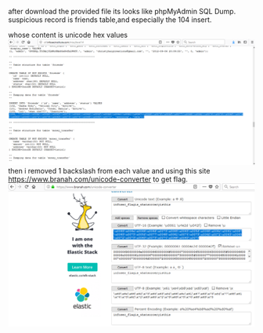 after download the provided file its looks like phpMyAdmin SQL Dump.</br>
suspicious record is  friends table,and especially the 104 insert.</br>

whose content is unicode hex values</br>
![alt text](  https://github.com/tamirzamo/n00bs-CTF/blob/master/level-fourteen/14a.png )</br>
then i removed 1 backslash  from each value and using this site https://www.branah.com/unicode-converter to get flag.</br>
![alt text](  https://github.com/tamirzamo/n00bs-CTF/blob/master/level-fourteen/14b.png )</br>



